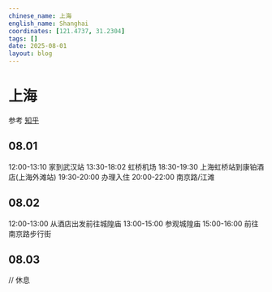 ```yaml
---
chinese_name: 上海
english_name: Shanghai
coordinates: [121.4737, 31.2304]
tags: []
date: 2025-08-01
layout: blog
---
```


# 上海

参考 [知乎](https://www.zhihu.com/question/340571774)

## 08.01

12:00-13:10 家到武汉站
13:30-18:02 虹桥机场
18:30-19:30 上海虹桥站到康铂酒店(上海外滩站)
19:30-20:00 办理入住
20:00-22:00 南京路/江滩

## 08.02

12:00-13:00 从酒店出发前往城隍庙
13:00-15:00 参观城隍庙
15:00-16:00 前往南京路步行街

## 08.03

// 休息
